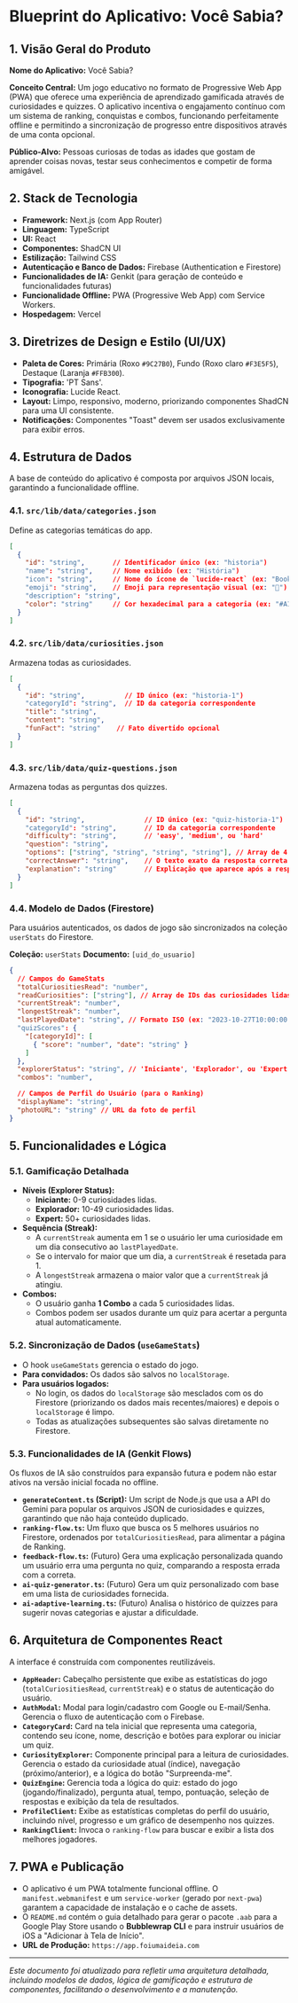 # Blueprint do Aplicativo: Você Sabia?

## 1. Visão Geral do Produto

**Nome do Aplicativo:** Você Sabia?

**Conceito Central:** Um jogo educativo no formato de Progressive Web App (PWA) que oferece uma experiência de aprendizado gamificada através de curiosidades e quizzes. O aplicativo incentiva o engajamento contínuo com um sistema de ranking, conquistas e combos, funcionando perfeitamente offline e permitindo a sincronização de progresso entre dispositivos através de uma conta opcional.

**Público-Alvo:** Pessoas curiosas de todas as idades que gostam de aprender coisas novas, testar seus conhecimentos e competir de forma amigável.

## 2. Stack de Tecnologia

- **Framework:** Next.js (com App Router)
- **Linguagem:** TypeScript
- **UI:** React
- **Componentes:** ShadCN UI
- **Estilização:** Tailwind CSS
- **Autenticação e Banco de Dados:** Firebase (Authentication e Firestore)
- **Funcionalidades de IA:** Genkit (para geração de conteúdo e funcionalidades futuras)
- **Funcionalidade Offline:** PWA (Progressive Web App) com Service Workers.
- **Hospedagem:** Vercel

## 3. Diretrizes de Design e Estilo (UI/UX)

- **Paleta de Cores:** Primária (Roxo `#9C27B0`), Fundo (Roxo claro `#F3E5F5`), Destaque (Laranja `#FFB300`).
- **Tipografia:** 'PT Sans'.
- **Iconografia:** Lucide React.
- **Layout:** Limpo, responsivo, moderno, priorizando componentes ShadCN para uma UI consistente.
- **Notificações:** Componentes "Toast" devem ser usados exclusivamente para exibir erros.

## 4. Estrutura de Dados

A base de conteúdo do aplicativo é composta por arquivos JSON locais, garantindo a funcionalidade offline.

### 4.1. `src/lib/data/categories.json`
Define as categorias temáticas do app.
```json
[
  {
    "id": "string",       // Identificador único (ex: "historia")
    "name": "string",     // Nome exibido (ex: "História")
    "icon": "string",     // Nome do ícone de `lucide-react` (ex: "BookOpen")
    "emoji": "string",    // Emoji para representação visual (ex: "📜")
    "description": "string",
    "color": "string"     // Cor hexadecimal para a categoria (ex: "#A1887F")
  }
]
```

### 4.2. `src/lib/data/curiosities.json`
Armazena todas as curiosidades.
```json
[
  {
    "id": "string",          // ID único (ex: "historia-1")
    "categoryId": "string",  // ID da categoria correspondente
    "title": "string",
    "content": "string",
    "funFact": "string"    // Fato divertido opcional
  }
]
```

### 4.3. `src/lib/data/quiz-questions.json`
Armazena todas as perguntas dos quizzes.
```json
[
  {
    "id": "string",               // ID único (ex: "quiz-historia-1")
    "categoryId": "string",       // ID da categoria correspondente
    "difficulty": "string",       // 'easy', 'medium', ou 'hard'
    "question": "string",
    "options": ["string", "string", "string", "string"], // Array de 4 opções
    "correctAnswer": "string",    // O texto exato da resposta correta
    "explanation": "string"       // Explicação que aparece após a resposta
  }
]
```

### 4.4. Modelo de Dados (Firestore)
Para usuários autenticados, os dados de jogo são sincronizados na coleção `userStats` do Firestore.

**Coleção:** `userStats`
**Documento:** `[uid_do_usuario]`

```json
{
  // Campos do GameStats
  "totalCuriositiesRead": "number",
  "readCuriosities": ["string"], // Array de IDs das curiosidades lidas
  "currentStreak": "number",
  "longestStreak": "number",
  "lastPlayedDate": "string", // Formato ISO (ex: "2023-10-27T10:00:00.000Z")
  "quizScores": {
    "[categoryId]": [
      { "score": "number", "date": "string" }
    ]
  },
  "explorerStatus": "string", // 'Iniciante', 'Explorador', ou 'Expert'
  "combos": "number",

  // Campos de Perfil do Usuário (para o Ranking)
  "displayName": "string",
  "photoURL": "string" // URL da foto de perfil
}
```

## 5. Funcionalidades e Lógica

### 5.1. Gamificação Detalhada
- **Níveis (Explorer Status):**
  - **Iniciante:** 0-9 curiosidades lidas.
  - **Explorador:** 10-49 curiosidades lidas.
  - **Expert:** 50+ curiosidades lidas.
- **Sequência (Streak):**
  - A `currentStreak` aumenta em 1 se o usuário ler uma curiosidade em um dia consecutivo ao `lastPlayedDate`.
  - Se o intervalo for maior que um dia, a `currentStreak` é resetada para 1.
  - A `longestStreak` armazena o maior valor que a `currentStreak` já atingiu.
- **Combos:**
  - O usuário ganha **1 Combo** a cada 5 curiosidades lidas.
  - Combos podem ser usados durante um quiz para acertar a pergunta atual automaticamente.

### 5.2. Sincronização de Dados (`useGameStats`)
- O hook `useGameStats` gerencia o estado do jogo.
- **Para convidados:** Os dados são salvos no `localStorage`.
- **Para usuários logados:**
  - No login, os dados do `localStorage` são mesclados com os do Firestore (priorizando os dados mais recentes/maiores) e depois o `localStorage` é limpo.
  - Todas as atualizações subsequentes são salvas diretamente no Firestore.

### 5.3. Funcionalidades de IA (Genkit Flows)
Os fluxos de IA são construídos para expansão futura e podem não estar ativos na versão inicial focada no offline.
- **`generateContent.ts` (Script):** Um script de Node.js que usa a API do Gemini para popular os arquivos JSON de curiosidades e quizzes, garantindo que não haja conteúdo duplicado.
- **`ranking-flow.ts`:** Um fluxo que busca os 5 melhores usuários no Firestore, ordenados por `totalCuriositiesRead`, para alimentar a página de Ranking.
- **`feedback-flow.ts`:** (Futuro) Gera uma explicação personalizada quando um usuário erra uma pergunta no quiz, comparando a resposta errada com a correta.
- **`ai-quiz-generator.ts`:** (Futuro) Gera um quiz personalizado com base em uma lista de curiosidades fornecida.
- **`ai-adaptive-learning.ts`:** (Futuro) Analisa o histórico de quizzes para sugerir novas categorias e ajustar a dificuldade.

## 6. Arquitetura de Componentes React

A interface é construída com componentes reutilizáveis.
- **`AppHeader`:** Cabeçalho persistente que exibe as estatísticas do jogo (`totalCuriositiesRead`, `currentStreak`) e o status de autenticação do usuário.
- **`AuthModal`:** Modal para login/cadastro com Google ou E-mail/Senha. Gerencia o fluxo de autenticação com o Firebase.
- **`CategoryCard`:** Card na tela inicial que representa uma categoria, contendo seu ícone, nome, descrição e botões para explorar ou iniciar um quiz.
- **`CuriosityExplorer`:** Componente principal para a leitura de curiosidades. Gerencia o estado da curiosidade atual (índice), navegação (próximo/anterior), e a lógica do botão "Surpreenda-me".
- **`QuizEngine`:** Gerencia toda a lógica do quiz: estado do jogo (jogando/finalizado), pergunta atual, tempo, pontuação, seleção de respostas e exibição da tela de resultados.
- **`ProfileClient`:** Exibe as estatísticas completas do perfil do usuário, incluindo nível, progresso e um gráfico de desempenho nos quizzes.
- **`RankingClient`:** Invoca o `ranking-flow` para buscar e exibir a lista dos melhores jogadores.

## 7. PWA e Publicação
- O aplicativo é um PWA totalmente funcional offline. O `manifest.webmanifest` e um `service-worker` (gerado por `next-pwa`) garantem a capacidade de instalação e o cache de assets.
- O `README.md` contém o guia detalhado para gerar o pacote `.aab` para a Google Play Store usando o **Bubblewrap CLI** e para instruir usuários de iOS a "Adicionar à Tela de Início".
- **URL de Produção:** `https://app.foiumaideia.com`

---
*Este documento foi atualizado para refletir uma arquitetura detalhada, incluindo modelos de dados, lógica de gamificação e estrutura de componentes, facilitando o desenvolvimento e a manutenção.*
